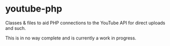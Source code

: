 youtube-php
===========

Classes &amp; files to aid PHP connections to the YouTube API for direct uploads and such.

This is in no way complete and is currently a work in progress.
